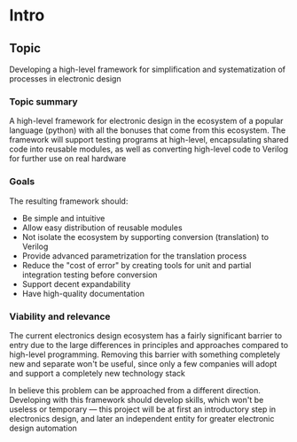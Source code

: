 # Intro

## Topic
Developing a high-level framework for simplification and systematization of processes in electronic design

### Topic summary
A high-level framework for electronic design in the ecosystem of a popular language (python) with all the bonuses that come from this ecosystem. The framework will support testing programs at high-level, encapsulating shared code into reusable modules, as well as converting high-level code to Verilog for further use on real hardware

### Goals
The resulting framework should:
- Be simple and intuitive
- Allow easy distribution of reusable modules
- Not isolate the ecosystem by supporting conversion (translation) to Verilog
- Provide advanced parametrization for the translation process
- Reduce the "cost of error" by creating tools for unit and partial integration testing before conversion
- Support decent expandability
- Have high-quality documentation

### Viability and relevance
The current electronics design ecosystem has a fairly significant barrier to entry due to the large differences in principles and approaches compared to high-level programming. Removing this barrier with something completely new and separate won't be useful, since only a few companies will adopt and support a completely new technology stack

In believe this problem can be approached from a different direction. Developing with this framework should develop skills, which won't be useless or temporary — this project will be at first an introductory step in electronics design, and later an independent entity for greater electronic design automation 
